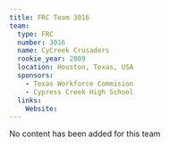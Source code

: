 ```yaml
---
title: FRC Team 3016
team:
  type: FRC
  number: 3016
  name: CyCreek Crusaders
  rookie_year: 2009
  location: Houston, Texas, USA
  sponsors:
    - Texas Workforce Commision
    - Cypress Creek High School
  links:
    Website: 
---
```

No content has been added for this team